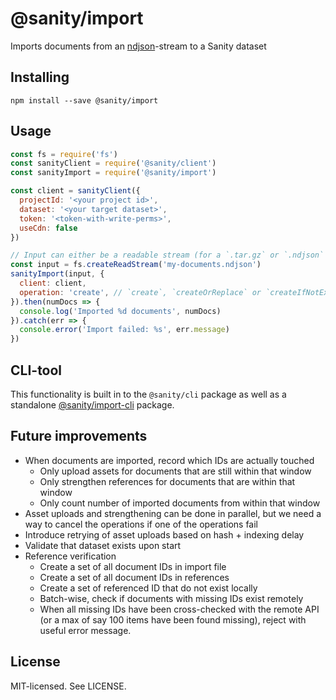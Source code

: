 # @sanity/import

Imports documents from an [ndjson](http://ndjson.org/)-stream to a Sanity dataset

## Installing

```
npm install --save @sanity/import
```

## Usage

```js
const fs = require('fs')
const sanityClient = require('@sanity/client')
const sanityImport = require('@sanity/import')

const client = sanityClient({
  projectId: '<your project id>',
  dataset: '<your target dataset>',
  token: '<token-with-write-perms>',
  useCdn: false
})

// Input can either be a readable stream (for a `.tar.gz` or `.ndjson` file), a folder location (string), or an array of documents
const input = fs.createReadStream('my-documents.ndjson')
sanityImport(input, {
  client: client,
  operation: 'create', // `create`, `createOrReplace` or `createIfNotExists`
}).then(numDocs => {
  console.log('Imported %d documents', numDocs)
}).catch(err => {
  console.error('Import failed: %s', err.message)
})
```

## CLI-tool

This functionality is built in to the `@sanity/cli` package as well as a standalone [@sanity/import-cli](https://www.npmjs.com/package/@sanity/import-cli) package.

## Future improvements

- When documents are imported, record which IDs are actually touched
  - Only upload assets for documents that are still within that window
  - Only strengthen references for documents that are within that window
  - Only count number of imported documents from within that window
- Asset uploads and strengthening can be done in parallel, but we need a way to cancel the operations if one of the operations fail
- Introduce retrying of asset uploads based on hash + indexing delay
- Validate that dataset exists upon start
- Reference verification
  - Create a set of all document IDs in import file
  - Create a set of all document IDs in references
  - Create a set of referenced ID that do not exist locally
  - Batch-wise, check if documents with missing IDs exist remotely
  - When all missing IDs have been cross-checked with the remote API
    (or a max of say 100 items have been found missing), reject with
    useful error message.

## License

MIT-licensed. See LICENSE.

